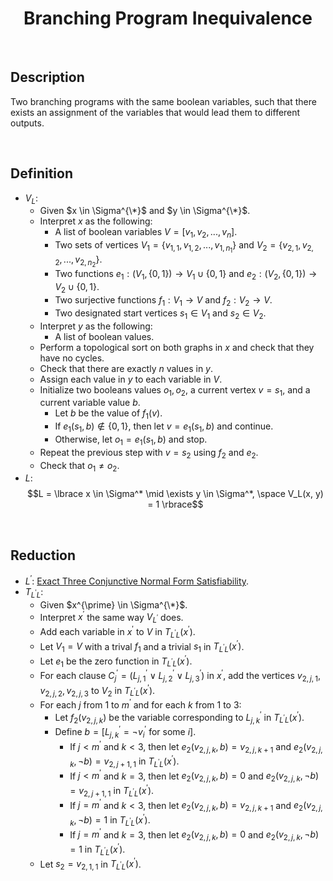# $$\text{Branching Program Inequivalence}$$

<br>

## Description

Two branching programs with the same boolean variables, such that there exists an assignment of the variables that would lead them to different outputs.

<br>

## Definition

- $V_L$:
  - Given $x \in \Sigma^{\*}$ and $y \in \Sigma^{\*}$.
  - Interpret $x$ as the following:
    - A list of boolean variables $V = [v_1, v_2, ..., v_n]$.
    - Two sets of vertices $V_1 = \lbrace v_{1,1}, v_{1,2}, ..., v_{1,n_1} \rbrace$ and $V_2 = \lbrace v_{2,1}, v_{2,2}, ..., v_{2,n_2} \rbrace$.
    - Two functions $e_1: (V_1, \lbrace 0, 1\rbrace) \to V_1 \cup \lbrace 0, 1\rbrace$ and $e_2: (V_2, \lbrace 0, 1\rbrace) \to V_2 \cup \lbrace 0, 1\rbrace$.
    - Two surjective functions $f_1: V_1 \to V$ and $f_2: V_2 \to V$.
    - Two designated start vertices $s_1 \in V_1$ and $s_2 \in V_2$.
  - Interpret $y$ as the following:
    - A list of boolean values.
  - Perform a topological sort on both graphs in $x$ and check that they have no cycles.
  - Check that there are exactly $n$ values in $y$.
  - Assign each value in $y$ to each variable in $V$.
  - Initialize two booleans values $o_1, o_2$, a current vertex $v = s_1$, and a current variable value $b$.
    - Let $b$ be the value of $f_1(v)$.
    - If $e_1(s_1, b) \notin \lbrace 0, 1\rbrace$, then let $v = e_1(s_1, b)$ and continue.
    - Otherwise, let $o_1 = e_1(s_1, b)$ and stop.
  - Repeat the previous step with $v = s_2$ using $f_2$ and $e_2$.
  - Check that $o_1 \neq o_2$.
- $L$: $$L = \lbrace x \in \Sigma^* \mid \exists y \in \Sigma^*, \space V_L(x, y) = 1 \rbrace$$

<br>

## Reduction

- $L^{\prime}$: [Exact Three Conjunctive Normal Form Satisfiability](Exact-Three-Conjunctive-Normal-Form-Satisfiability.md).
- $T_{L^{\prime}L}$:
  - Given $x^{\prime} \in \Sigma^{\*}$.
  - Interpret $x^{\prime}$ the same way $V_{L^{\prime}}$ does.
  - Add each variable in $x^{\prime}$ to $V$ in $T_{L^{\prime}L}(x^{\prime})$.
  - Let $V_1 = V$ with a trival $f_1$ and a trivial $s_1$ in $T_{L^{\prime}L}(x^{\prime})$.
  - Let $e_1$ be the zero function in $T_{L^{\prime}L}(x^{\prime})$.
  - For each clause $C_j^{\prime} = (L_{j,1}^{\prime} \lor L_{j,2}^{\prime} \lor L_{j,3}^{\prime})$ in $x^{\prime}$, add the vertices $v_{2,j,1}, v_{2,j,2}, v_{2,j,3}$ to $V_2$ in $T_{L^{\prime}L}(x^{\prime})$.
  - For each $j$ from $1$ to $m^{\prime}$ and for each $k$ from $1$ to $3$:
    - Let $f_2(v_{2,j,k})$ be the variable corresponding to $L_{j,k}^{\prime}$ in $T_{L^{\prime}L}(x^{\prime})$.
    - Define $b = [L_{j,k}^{\prime} = \neg v_i^{\prime}$ for some $i]$.
      - If $j < m^{\prime}$ and $k < 3$, then let $e_2(v_{2,j,k}, b) = v_{2,j,k+1}$ and $e_2(v_{2,j,k}, \neg b) = v_{2,j+1,1}$ in $T_{L^{\prime}L}(x^{\prime})$.
      - If $j < m^{\prime}$ and $k = 3$, then let $e_2(v_{2,j,k}, b) = 0$ and $e_2(v_{2,j,k}, \neg b) = v_{2,j+1,1}$ in $T_{L^{\prime}L}(x^{\prime})$.
      - If $j = m^{\prime}$ and $k < 3$, then let $e_2(v_{2,j,k}, b) = v_{2,j,k+1}$ and $e_2(v_{2,j,k}, \neg b) = 1$ in $T_{L^{\prime}L}(x^{\prime})$.
      - If $j = m^{\prime}$ and $k = 3$, then let $e_2(v_{2,j,k}, b) = 0$ and $e_2(v_{2,j,k}, \neg b) = 1$ in $T_{L^{\prime}L}(x^{\prime})$.
  - Let $s_2 = v_{2,1,1}$ in $T_{L^{\prime}L}(x^{\prime})$.
